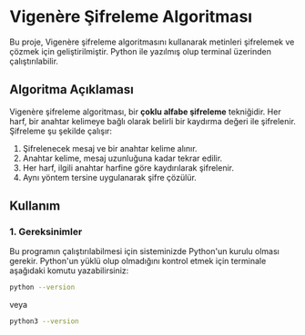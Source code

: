 
# Vigenère Şifreleme Algoritması

Bu proje, Vigenère şifreleme algoritmasını kullanarak metinleri şifrelemek ve çözmek için geliştirilmiştir. Python ile yazılmış olup terminal üzerinden çalıştırılabilir.

## Algoritma Açıklaması

Vigenère şifreleme algoritması, bir **çoklu alfabe şifreleme** tekniğidir. Her harf, bir anahtar kelimeye bağlı olarak belirli bir kaydırma değeri ile şifrelenir. Şifreleme şu şekilde çalışır:

1. Şifrelenecek mesaj ve bir anahtar kelime alınır.
2. Anahtar kelime, mesaj uzunluğuna kadar tekrar edilir.
3. Her harf, ilgili anahtar harfine göre kaydırılarak şifrelenir.
4. Aynı yöntem tersine uygulanarak şifre çözülür.

## Kullanım

### 1. Gereksinimler
Bu programın çalıştırılabilmesi için sisteminizde Python'un kurulu olması gerekir. Python'un yüklü olup olmadığını kontrol etmek için terminale aşağıdaki komutu yazabilirsiniz:

```sh
python --version
```
veya
```sh
python3 --version
```
